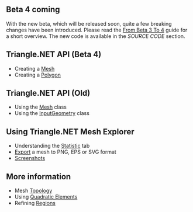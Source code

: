 ## Beta 4 coming
With the new beta, which will be released soon, quite a few breaking changes have been introduced. Please read the [From Beta 3 To 4](From_Beta_3_To_4.md) guide for a short overview. The new code is available in the _SOURCE CODE_ section.

## Triangle.NET API (Beta 4)
* Creating a [Mesh](Mesh.md)
* Creating a [Polygon](Polygon.md)

## Triangle.NET API (Old)
* Using the [Mesh](Mesh-Old.md) class
* Using the [InputGeometry](InputGeometry.md) class

## Using Triangle.NET Mesh Explorer
* Understanding the [Statistic](Statistic.md) tab
* [Export](Export.md) a mesh to PNG, EPS or SVG format
* [Screenshots](Screenshots.md)

## More information
* Mesh [Topology](Topology.md)
* Using [Quadratic Elements](Quadratic_Elements.md)
* Refining [Regions](Regions.md)
